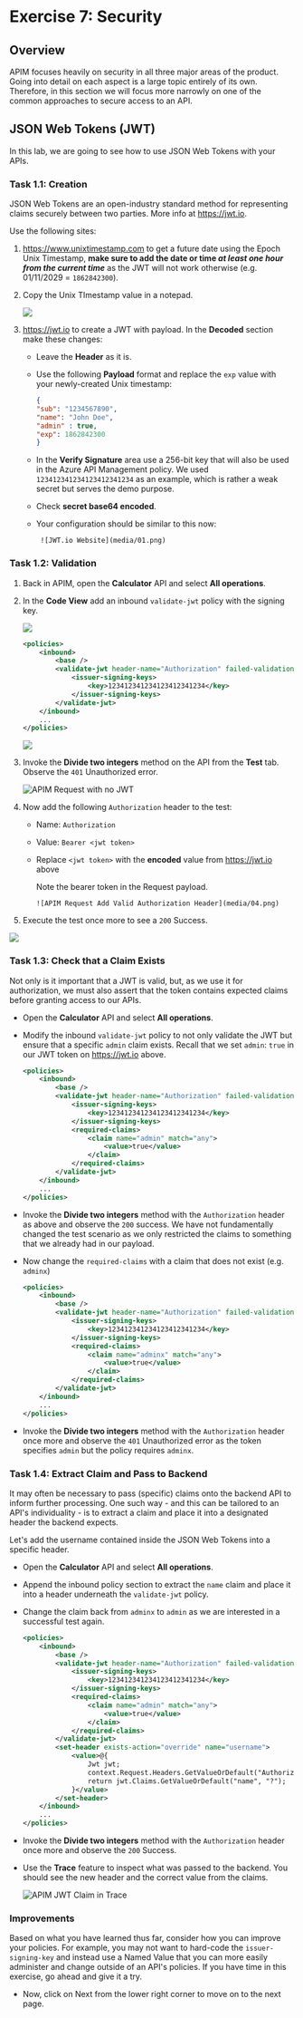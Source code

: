 # Exercise 7: Security 
## Overview
APIM focuses heavily on security in all three major areas of the product. Going into detail on each aspect is a large topic entirely of its own. Therefore, in this section we will focus more narrowly on one of the common approaches to secure access to an API.

## JSON Web Tokens (JWT)

In this lab, we are going to see how to use JSON Web Tokens with your APIs.

### Task 1.1: Creation

JSON Web Tokens are an open-industry standard method for representing claims securely between two parties. More info at <https://jwt.io>. 

Use the following sites:
1. <https://www.unixtimestamp.com> to get a future date using the Epoch Unix Timestamp, **make sure to add the date or time _at least one hour from the current time_** as the JWT will not work otherwise (e.g. 01/11/2029 = `1862842300`).
1. Copy the Unix TImestamp value in a notepad.

   ![](media/unix.png)

1. <https://jwt.io> to create a JWT with payload. In the **Decoded** section make these changes:
    - Leave the **Header** as it is.
    - Use the following **Payload** format and replace the `exp` value with your newly-created Unix timestamp:

        ```json
        {
        "sub": "1234567890",
        "name": "John Doe",
        "admin" : true,
        "exp": 1862842300
        }
        ```

    - In the **Verify Signature** area use a 256-bit key that will also be used in the Azure API Management policy. We used `123412341234123412341234` as an example, which is rather a weak secret but serves the demo purpose.
    - Check **secret base64 encoded**.
    - Your configuration should be similar to this now:

           ![JWT.io Website](media/01.png)

### Task 1.2: Validation

1. Back in APIM, open the **Calculator** API and select **All operations**.
  
1. In the **Code View** add an inbound `validate-jwt` policy with the signing key.

   ![](media/Pg23-1.png)

    ```xml
    <policies>
        <inbound>
            <base />
            <validate-jwt header-name="Authorization" failed-validation-httpcode="401" failed-validation-error-message="Unauthorized">
                <issuer-signing-keys>
                    <key>123412341234123412341234</key>
                </issuer-signing-keys>
            </validate-jwt>
        </inbound>
        ...
    </policies>
    ```

    ![](media/Pg23-2.png)

1. Invoke the **Divide two integers** method on the API from the **Test** tab. Observe the `401` Unauthorized error.

    ![APIM Request with no JWT](media/03.png)

1. Now add the following `Authorization` header to the test:

    - Name: `Authorization`
    - Value: `Bearer <jwt token>` 
    - Replace `<jwt token>` with the **encoded** value from <https://jwt.io> above

        Note the bearer token in the Request payload.

          ![APIM Request Add Valid Authorization Header](media/04.png)

1. Execute the test once more to see a `200` Success. 

  ![](media/05.png)

### Task 1.3: Check that a Claim Exists

Not only is it important that a JWT is valid, but, as we use it for authorization, we must also assert that the token contains expected claims before granting access to our APIs.

- Open the **Calculator** API and select **All operations**.
- Modify the inbound `validate-jwt` policy to not only validate the JWT but ensure that a specific `admin` claim exists. Recall that we set `admin`: `true` in our JWT token on <https://jwt.io> above.

  ```xml
  <policies>
      <inbound>
          <base />
          <validate-jwt header-name="Authorization" failed-validation-httpcode="401" failed-validation-error-message="Unauthorized">
              <issuer-signing-keys>
                  <key>123412341234123412341234</key>
              </issuer-signing-keys>
              <required-claims>
                  <claim name="admin" match="any">
                      <value>true</value>
                  </claim>
              </required-claims>
          </validate-jwt>
      </inbound>
      ...
  </policies>
  ```

- Invoke the **Divide two integers** method with the `Authorization` header as above and observe the `200` success. We have not fundamentally changed the test scenario as we only restricted the claims to something that we already had in our payload.

- Now change the `required-claims` with a claim  that does not exist (e.g. `adminx`)

  ```xml
  <policies>
      <inbound>
          <base />
          <validate-jwt header-name="Authorization" failed-validation-httpcode="401" failed-validation-error-message="Unauthorized">
              <issuer-signing-keys>
                  <key>123412341234123412341234</key>
              </issuer-signing-keys>
              <required-claims>
                  <claim name="adminx" match="any">
                      <value>true</value>
                  </claim>
              </required-claims>
          </validate-jwt>
      </inbound>
      ...
  </policies>
  ```

- Invoke the **Divide two integers** method with the `Authorization` header once more and observe the `401` Unauthorized error as the token specifies `admin` but the policy requires `adminx`.

### Task 1.4: Extract Claim and Pass to Backend

It may often be necessary to pass (specific) claims onto the backend API to inform further processing. One such way - and this can be tailored to an API's individuality - is to extract a claim and place it into a designated header the backend expects.

Let's add the username contained inside the JSON Web Tokens into a specific header.

- Open the **Calculator** API and select **All operations**.
- Append the inbound policy section to extract the `name` claim and place it into a header underneath the `validate-jwt` policy.
- Change the claim back from `adminx` to `admin` as we are interested in a successful test again.

  ```xml
  <policies>
      <inbound>
          <base />
          <validate-jwt header-name="Authorization" failed-validation-httpcode="401" failed-validation-error-message="Unauthorized">
              <issuer-signing-keys>
                  <key>123412341234123412341234</key>
              </issuer-signing-keys>
              <required-claims>
                  <claim name="admin" match="any">
                      <value>true</value>
                  </claim>
              </required-claims>
          </validate-jwt>
          <set-header exists-action="override" name="username">
              <value>@{
                  Jwt jwt;
                  context.Request.Headers.GetValueOrDefault("Authorization","scheme param").Split(' ').Last().TryParseJwt(out jwt);
                  return jwt.Claims.GetValueOrDefault("name", "?");
              }</value>
          </set-header>
      </inbound>
      ...
  </policies>
  ```

- Invoke the **Divide two integers** method with the `Authorization` header once more and observe the `200` Success.
- Use the **Trace** feature to inspect what was passed to the backend. You should see the new header and the correct value from the claims.

  ![APIM JWT Claim in Trace](media/06.png)

### Improvements

Based on what you have learned thus far, consider how you can improve your policies. For example, you may not want to hard-code the `issuer-signing-key` and instead use a Named Value that you can more easily administer and change outside of an API's policies. If you have time in this exercise, go ahead and give it a try.

- Now, click on Next from the lower right corner to move on to the next page.
